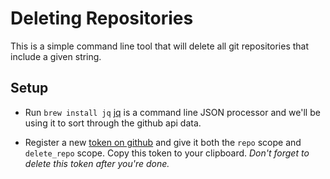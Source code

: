 # Deleting Repositories

This is a simple command line tool that will delete all git repositories that include a
given string.

## Setup

+ Run `brew install jq` [jq](https://stedolan.github.io/jq/) is a command line JSON
processor and we'll be using it to sort through the github api data.

+ Register a new [token on
github](https://help.github.com/articles/creating-a-personal-access-token-for-the-command-line/) and give it both the `repo` scope and `delete_repo` scope. Copy this token to your clipboard. *Don't forget to delete this token after you're done.*
